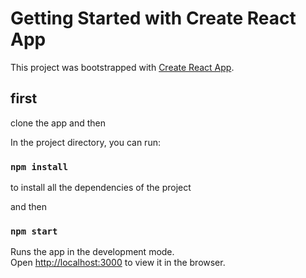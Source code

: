 # Getting Started with Create React App

This project was bootstrapped with [Create React App](https://github.com/facebook/create-react-app).

## first

clone the app and then

In the project directory, you can run:

### `npm install`

to install all the dependencies of the project

and then

### `npm start`

Runs the app in the development mode.\
Open [http://localhost:3000](http://localhost:3000) to view it in the browser.


